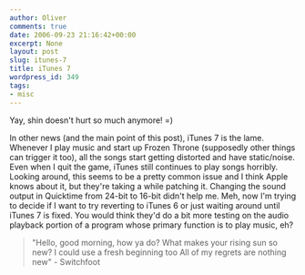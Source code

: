 ```yaml
---
author: Oliver
comments: true
date: 2006-09-23 21:16:42+00:00
excerpt: None
layout: post
slug: itunes-7
title: iTunes 7
wordpress_id: 349
tags:
- misc
---
```


Yay, shin doesn't hurt so much anymore! =)

In other news (and the main point of this post), iTunes 7 is the lame.  Whenever I play music and start up Frozen Throne (supposedly other things can trigger it too), all the songs start getting distorted and have static/noise.  Even when I quit the game, iTunes still continues to play songs horribly.  Looking around, this seems to be a pretty common issue and I think Apple knows about it, but they're taking a while patching it.  Changing the sound output in Quicktime from 24-bit to 16-bit didn't help me.  Meh, now I'm trying to decide if I want to try reverting to iTunes 6 or just waiting around until iTunes 7 is fixed.  You would think they'd do a bit more testing on the audio playback portion of a program whose primary function is to play music, eh?

<blockquote class="lyrics">"Hello, good morning, how ya do?
What makes your rising sun so new?
I could use a fresh beginning too
All of my regrets are nothing new" - Switchfoot</blockquote>